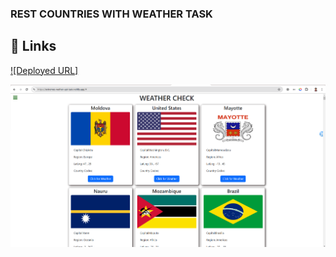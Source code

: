 ### REST COUNTRIES WITH WEATHER TASK


## 🔗 Links
[![Deployed URL]](https://extremes-wether-api-task.netlify.app/)




![Home Page](image.png)
